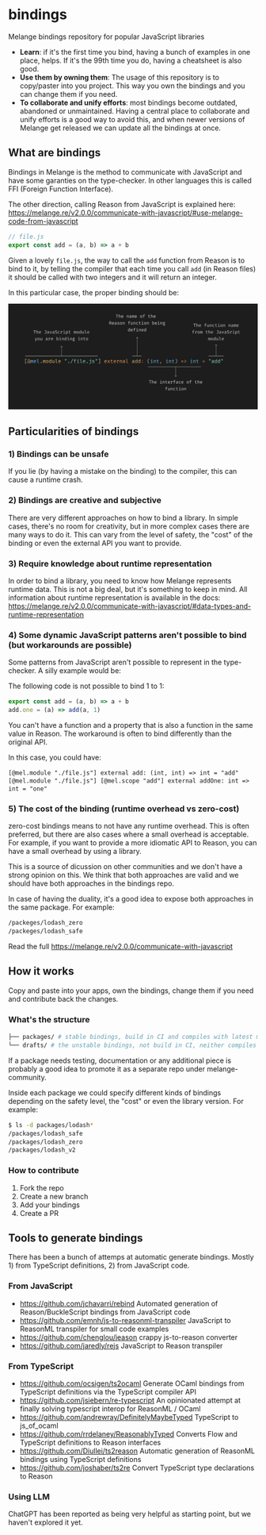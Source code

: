 # bindings
Melange bindings repository for popular JavaScript libraries

- **Learn**: if it's the first time you bind, having a bunch of examples in one place, helps. If it's the 99th time you do, having a cheatsheet is also good.
- **Use them by owning them**: The usage of this repository is to copy/paster into you project. This way you own the bindings and you can change them if you need.
- **To collaborate and unify efforts**: most bindings become outdated, abandoned or unmaintained. Having a central place to collaborate and unify efforts is a good way to avoid this, and when newer versions of Melange get released we can update all the bindings at once.

## What are bindings
Bindings in Melange is the method to communicate with JavaScript and have some garanties on the type-checker. In other languages this is called FFI (Foreign Function Interface).

The other direction, calling Reason from JavaScript is explained here: https://melange.re/v2.0.0/communicate-with-javascript/#use-melange-code-from-javascript

```js
// file.js
export const add = (a, b) => a + b
```

Given a lovely `file.js`, the way to call the `add` function from Reason is to bind to it, by telling the compiler that each time you call `add` (in Reason files) it should be called with two integers and it will return an integer.

In this particular case, the proper binding should be:

![Binding explained with arrows](./binding-explained.png)

## Particularities of bindings

### 1) Bindings can be unsafe
If you lie (by having a mistake on the binding) to the compiler, this can cause a runtime crash.

### 2) Bindings are creative and subjective
There are very different approaches on how to bind a library. In simple cases, there's no room for creativity, but in more complex cases there are many ways to do it. This can vary from the level of safety, the "cost" of the binding or even the external API you want to provide.

### 3) Require knowledge about runtime representation
In order to bind a library, you need to know how Melange represents runtime data. This is not a big deal, but it's something to keep in mind. All information about runtime representation is available in the docs: https://melange.re/v2.0.0/communicate-with-javascript/#data-types-and-runtime-representation

### 4) Some dynamic JavaScript patterns aren't possible to bind (but workarounds are possible)
Some patterns from JavaScript aren't possible to represent in the type-checker. A silly example would be:

The following code is not possible to bind 1 to 1:

```js
export const add = (a, b) => a + b
add.one = (a) => add(a, 1)
```
You can't have a function and a property that is also a function in the same value in Reason. The workaround is often to bind differently than the original API.

In this case, you could have:

  ```reason
[@mel.module "./file.js"] external add: (int, int) => int = "add"
[@mel.module "./file.js"] [@mel.scope "add"] external addOne: int => int = "one"
```

### 5) The cost of the binding (runtime overhead vs zero-cost)

zero-cost bindings means to not have any runtime overhead. This is often preferred, but there are also cases where a small overhead is acceptable. For example, if you want to provide a more idiomatic API to Reason, you can have a small overhead by using a library.

This is a source of dicussion on other communities and we don't have a strong opinion on this. We think that both approaches are valid and we should have both approaches in the bindings repo.

In case of having the duality, it's a good idea to expose both approaches in the same package. For example:

```bash
/packeges/lodash_zero
/packeges/lodash_safe
```

Read the full https://melange.re/v2.0.0/communicate-with-javascript

## How it works

Copy and paste into your apps, own the bindings, change them if you need and contribute back the changes.

### What's the structure

```bash
├── packages/ # stable bindings, build in CI and compiles with latest melange
└── drafts/ # the unstable bindings, not build in CI, neither compiles with latest melange, can contain ReScript code, JSX2 code, etc.
```

If a package needs testing, documentation or any additional piece is probably a good idea to promote it as a separate repo under melange-community.

Inside each package we could specify different kinds of bindings depending on the safety level, the "cost" or even the library version. For example:

```bash
$ ls -d packages/lodash*
/packages/lodash_safe
/packages/lodash_zero
/packages/lodash_v2
```

### How to contribute

1. Fork the repo
2. Create a new branch
3. Add your bindings
4. Create a PR

## Tools to generate bindings

There has been a bunch of attemps at automatic generate bindings. Mostly 1) from TypeScript definitions, 2) from JavaScript code.

### From JavaScript

- https://github.com/jchavarri/rebind Automated generation of Reason/BuckleScript bindings from JavaScript code
- https://github.com/emnh/js-to-reasonml-transpiler JavaScript to ReasonML transpiler for small code examples
- https://github.com/chenglou/jeason crappy js-to-reason converter
- https://github.com/jaredly/rejs JavaScript to Reason transpiler

### From TypeScript

- https://github.com/ocsigen/ts2ocaml Generate OCaml bindings from TypeScript definitions via the TypeScript compiler API
- https://github.com/jsiebern/re-typescript An opinionated attempt at finally solving typescript interop for ReasonML / OCaml
- https://github.com/andrewray/DefinitelyMaybeTyped TypeScript to js_of_ocaml
- https://github.com/rrdelaney/ReasonablyTyped Converts Flow and TypeScript definitions to Reason interfaces
- https://github.com/Diullei/ts2reason Automatic generation of ReasonML bindings using TypeScript definitions
- https://github.com/joshaber/ts2re Convert TypeScript type declarations to Reason

### Using LLM

ChatGPT has been reported as being very helpful as starting point, but we haven't explored it yet.
